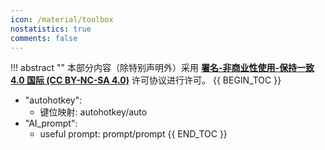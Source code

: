 ```yaml
---
icon: /material/toolbox
nostatistics: true
comments: false
---
```

!!! abstract ""
    本部分内容（除特别声明外）采用 [**署名-非商业性使用-保持一致 4.0 国际 (CC BY-NC-SA 4.0)**](https://creativecommons.org/licenses/by-nc-sa/4.0/) 许可协议进行许可。
{{ BEGIN_TOC }}

- "autohotkey":
    - 键位映射: autohotkey/auto
- "AI_prompt":
    - useful prompt: prompt/prompt
{{ END_TOC }}

